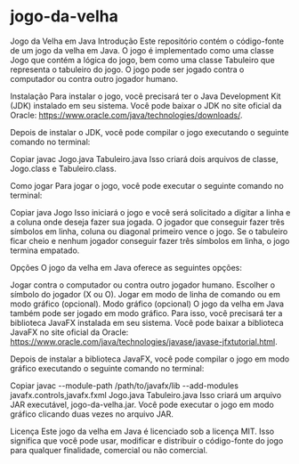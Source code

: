 # jogo-da-velha

Jogo da Velha em Java
Introdução
Este repositório contém o código-fonte de um jogo da velha em Java. O jogo é implementado como uma classe Jogo que contém a lógica do jogo, bem como uma classe Tabuleiro que representa o tabuleiro do jogo. O jogo pode ser jogado contra o computador ou contra outro jogador humano.

Instalação
Para instalar o jogo, você precisará ter o Java Development Kit (JDK) instalado em seu sistema. Você pode baixar o JDK no site oficial da Oracle: https://www.oracle.com/java/technologies/downloads/.

Depois de instalar o JDK, você pode compilar o jogo executando o seguinte comando no terminal:

Copiar
javac Jogo.java Tabuleiro.java
Isso criará dois arquivos de classe, Jogo.class e Tabuleiro.class.

Como jogar
Para jogar o jogo, você pode executar o seguinte comando no terminal:

Copiar
java Jogo
Isso iniciará o jogo e você será solicitado a digitar a linha e a coluna onde deseja fazer sua jogada. O jogador que conseguir fazer três símbolos em linha, coluna ou diagonal primeiro vence o jogo. Se o tabuleiro ficar cheio e nenhum jogador conseguir fazer três símbolos em linha, o jogo termina empatado.

Opções
O jogo da velha em Java oferece as seguintes opções:

Jogar contra o computador ou contra outro jogador humano.
Escolher o símbolo do jogador (X ou O).
Jogar em modo de linha de comando ou em modo gráfico (opcional).
Modo gráfico (opcional)
O jogo da velha em Java também pode ser jogado em modo gráfico. Para isso, você precisará ter a biblioteca JavaFX instalada em seu sistema. Você pode baixar a biblioteca JavaFX no site oficial da Oracle: https://www.oracle.com/java/technologies/javase/javase-jfxtutorial.html.

Depois de instalar a biblioteca JavaFX, você pode compilar o jogo em modo gráfico executando o seguinte comando no terminal:

Copiar
javac --module-path /path/to/javafx/lib --add-modules javafx.controls,javafx.fxml Jogo.java Tabuleiro.java
Isso criará um arquivo JAR executável, jogo-da-velha.jar. Você pode executar o jogo em modo gráfico clicando duas vezes no arquivo JAR.

Licença
Este jogo da velha em Java é licenciado sob a licença MIT. Isso significa que você pode usar, modificar e distribuir o código-fonte do jogo para qualquer finalidade, comercial ou não comercial.

